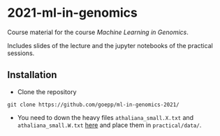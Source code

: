# 2021-ml-in-genomics

Course material for the course *Machine Learning in Genomics*.

Includes slides of the lecture and the jupyter notebooks of the practical sessions.

## Installation

- Clone the repository
```
git clone https://github.com/goepp/ml-in-genomics-2021/
```
- You need to down the heavy files `athaliana_small.X.txt` and `athaliana_small.W.txt` [here](https://plmbox.math.cnrs.fr/d/fcf6f52656a9451ead65/) and place them in `practical/data/`.


